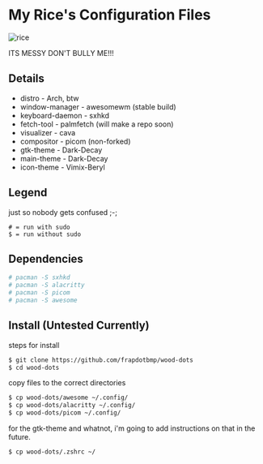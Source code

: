 # My Rice's Configuration Files

![rice](https://user-images.githubusercontent.com/118438453/205562244-abbe1b92-1f38-4dd5-8a99-f7b16b3de8d2.png)

ITS MESSY DON'T BULLY ME!!!

## Details
* distro - Arch, btw
* window-manager - awesomewm (stable build)
* keyboard-daemon - sxhkd
* fetch-tool - palmfetch (will make a repo soon)
* visualizer - cava
* compositor - picom (non-forked)
* gtk-theme - Dark-Decay
* main-theme - Dark-Decay
* icon-theme - Vimix-Beryl

## Legend
just so nobody gets confused ;-;
```
# = run with sudo
$ = run without sudo
```

## Dependencies
```bash
# pacman -S sxhkd
# pacman -S alacritty
# pacman -S picom
# pacman -S awesome
```

## Install (Untested Currently)
steps for install
```bash
$ git clone https://github.com/frapdotbmp/wood-dots
$ cd wood-dots
```
copy files to the correct directories
```bash
$ cp wood-dots/awesome ~/.config/
$ cp wood-dots/alacritty ~/.config/
$ cp wood-dots/picom ~/.config/
```
for the gtk-theme and whatnot, i'm going to add instructions on that in the future.
```bash
$ cp wood-dots/.zshrc ~/
```

